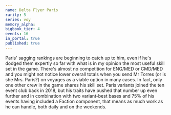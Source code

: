 ```yaml
---
name: Delta Flyer Paris
rarity: 5
series: voy
memory_alpha:
bigbook_tier: 4
events: 16
in_portal: true
published: true
---
```


Paris' sagging rankings are beginning to catch up to him, even if he's dodged them expertly so far with what is in my opinion the most useful skill set in the game. There's almost no competition for ENG/MED or CMD/MED and you might not notice lower overall totals when you send Mr Torres (or is she Mrs. Paris?) on voyages as a viable option in many cases. In fact, only one other crew in the game shares his skill set. Paris variants joined the ten event club back in 2018, but his traits have pushed that number up even further and in combination with two variant-best bases and 75% of his events having included a Faction component, that means as much work as he can handle, both daily and on the weekends.
